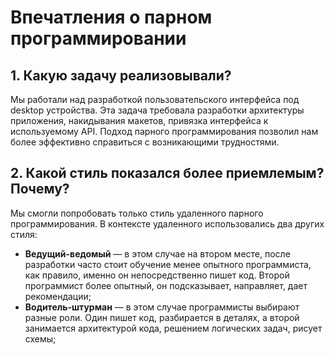 # Впечатления о парном программировании

## 1. Какую задачу реализовывали?
Мы работали над разработкой пользовательского интерфейса под desktop устройства. Эта задача требовала разработки архитектуры приложения, накидывания макетов, привязка интерфейса к используемому API. Подход парного программирования позволил нам более эффективно справиться с возникающими трудностями.

## 2. Какой стиль показался более приемлемым? Почему?
Мы смогли попробовать только стиль удаленного парного программирования. В контексте удаленного использовались два других стиля:

- **Ведущий-ведомый** — в этом случае на втором месте, после разработки часто стоит обучение менее опытного программиста, как правило, именно он непосредственно пишет код. Второй программист более опытный, он подсказывает, направляет, дает рекомендации;
- **Водитель-штурман** — в этом случае программисты выбирают разные роли. Один пишет код, разбирается в деталях, а второй занимается архитектурой кода, решением логических задач, рисует схемы;
